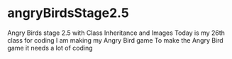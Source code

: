 # angryBirdsStage2.5
Angry Birds stage 2.5 with Class Inheritance and Images
Today is my 26th class for coding
I am making my Angry Bird game
To make the Angry Bird game it needs a lot of coding